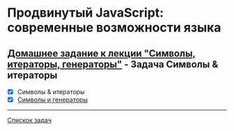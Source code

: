 # Продвинутый JavaScript: современные возможности языка
## [Домашнее задание к лекции "Символы, итераторы, генераторы"](https://github.com/TomSG03/ajs-homeworks/tree/master/symbols-iterators-generators) - Задача Символы & итераторы
- [x] Символы & итераторы
- [x] [Символы и генераторы](https://github.com/TomSG03/ajs-homeworks-symbols-generators)

---
[Спискок задач](https://github.com/TomSG03/ajs-homeworks-list)
